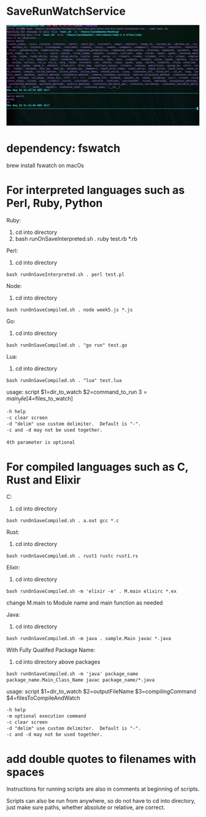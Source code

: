 # SaveRunWatchService

![Alt text](/screen1.png?raw=true)

# dependency: fswatch

brew install fswatch on macOs


# For interpreted languages such as Perl, Ruby, Python
Ruby:
1. cd into directory
2. bash runOnSaveInterpreted.sh . ruby test.rb *.rb

Perl:
1. cd into directory
```
bash runOnSaveInterpreted.sh . perl test.pl
```
Node:
1. cd into directory
```
bash runOnSaveCompiled.sh . node week5.js *.js
```
Go:
1. cd into directory
```
bash runOnSaveCompiled.sh . "go run" test.go
```
Lua:
1. cd into directory
```
bash runOnSaveCompiled.sh . "lua" test.lua
```
usage:
	script $1=dir_to_watch $2=command_to_run $3=main_file [$4=files_to_watch]

	-h help
	-c clear screen
	-d "delim" use custom delimiter.  Default is "-".
	-c and -d may not be used together.

	4th parameter is optional

# For compiled languages such as C, Rust and Elixir
C:
1. cd into directory
```
bash runOnSaveCompiled.sh . a.out gcc *.c
```
Rust:
1. cd into directory
```
bash runOnSaveCompiled.sh . rust1 rustc rust1.rs 
```
Elixir:
1. cd into directory
```
bash runOnSaveCompiled.sh -m 'elixir -e' . M.main elixirc *.ex 
```
change M.main to Module name and main function as needed

Java:
1. cd into directory
```
bash runOnSaveCompiled.sh -m java . sample.Main javac *.java 
```
With Fully Qualifed Package Name:
1. cd into directory above packages
```
bash runOnSaveCompiled.sh -m 'java' package_name package_name.Main_Class_Name javac package_name/*.java
```

usage:
	script $1=dir_to_watch $2=outputFileName $3=compilingCommand $4=filesToCompileAndWatch

	-h help
	-m optional execution command
	-c clear screen
	-d "delim" use custom delimiter.  Default is "-".
	-c and -d may not be used together.


# add double quotes to filenames with spaces

Instructions for running scripts are also in comments at beginning of scripts.

Scripts can also be run from anywhere, so do not have to cd into directory, just make sure paths, whether absolute or relative, are correct.


